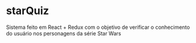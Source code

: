 # starQuiz
Sistema feito em React + Redux com o objetivo de verificar o conhecimento do usuário nos personagens da série Star Wars
